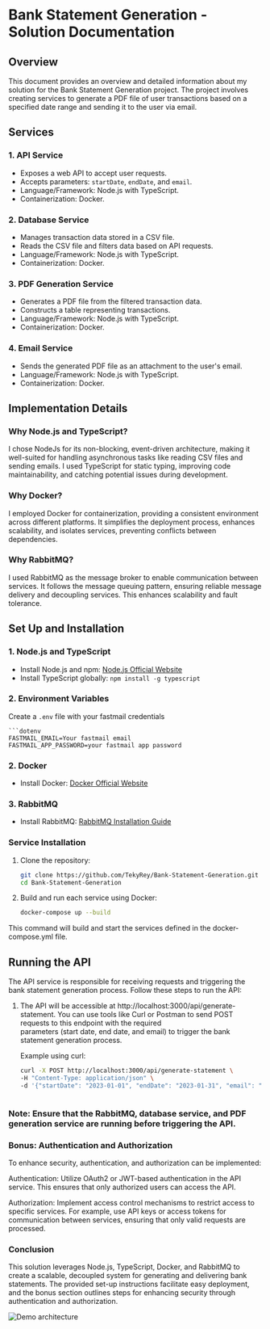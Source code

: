 # Bank Statement Generation - Solution Documentation

## Overview

This document provides an overview and detailed information about my solution for the Bank Statement Generation project. The project involves creating services to generate a PDF file of user transactions based on a specified date range and sending it to the user via email.

## Services

### 1. API Service

- Exposes a web API to accept user requests.
- Accepts parameters: `startDate`, `endDate`, and `email`.
- Language/Framework: Node.js with TypeScript.
- Containerization: Docker.

### 2. Database Service

- Manages transaction data stored in a CSV file.
- Reads the CSV file and filters data based on API requests.
- Language/Framework: Node.js with TypeScript.
- Containerization: Docker.

### 3. PDF Generation Service

- Generates a PDF file from the filtered transaction data.
- Constructs a table representing transactions.
- Language/Framework: Node.js with TypeScript.
- Containerization: Docker.

### 4. Email Service

- Sends the generated PDF file as an attachment to the user's email.
- Language/Framework: Node.js with TypeScript.
- Containerization: Docker.

## Implementation Details

### Why Node.js and TypeScript?

I chose NodeJs for its non-blocking, event-driven architecture, making it well-suited for handling asynchronous tasks like reading CSV files and sending emails. I used TypeScript for static typing, improving code maintainability, and catching potential issues during development.

### Why Docker?

I employed Docker for containerization, providing a consistent environment across different platforms. It simplifies the deployment process, enhances scalability, and isolates services, preventing conflicts between dependencies.

### Why RabbitMQ?

I used RabbitMQ as the message broker to enable communication between services. It follows the message queuing pattern, ensuring reliable message delivery and decoupling services. This enhances scalability and fault tolerance.

## Set Up and Installation

### 1. Node.js and TypeScript

- Install Node.js and npm: [Node.js Official Website](https://nodejs.org/)
- Install TypeScript globally: `npm install -g typescript`

### 2. Environment Variables

Create a `.env` file with your fastmail credentials

    ```dotenv
    FASTMAIL_EMAIL=Your fastmail email
    FASTMAIL_APP_PASSWORD=your fastmail app password
   

### 2. Docker

- Install Docker: [Docker Official Website](https://www.docker.com/)

### 3. RabbitMQ

- Install RabbitMQ: [RabbitMQ Installation Guide](https://www.rabbitmq.com/download.html)

### Service Installation

1. Clone the repository:

   ```bash
   git clone https://github.com/TekyRey/Bank-Statement-Generation.git
   cd Bank-Statement-Generation

2. Build and run each service using Docker:

   ```bash
   docker-compose up --build
This command will build and start the services defined in the docker-compose.yml file.

## Running the API

The API service is responsible for receiving requests and triggering the bank statement generation process. Follow these steps to run the API:

1. The API will be accessible at http://localhost:3000/api/generate-statement. You can use tools like Curl or Postman to send POST requests 
   to this endpoint with the required     
   parameters (start date, end date, and email) to trigger the bank statement generation process.
   
   Example using curl:

    ```bash
    curl -X POST http://localhost:3000/api/generate-statement \
    -H "Content-Type: application/json" \
    -d '{"startDate": "2023-01-01", "endDate": "2023-01-31", "email": "example@example.com"}'



### Note: Ensure that the RabbitMQ, database service, and PDF generation service are running before triggering the API. 


### Bonus: Authentication and Authorization

To enhance security, authentication, and authorization can be implemented:

Authentication: Utilize OAuth2 or JWT-based authentication in the API service. This ensures that only authorized users can access the API.

Authorization: Implement access control mechanisms to restrict access to specific services. For example, use API keys or access tokens for communication between services, ensuring that only valid requests are processed.

### Conclusion

This solution leverages Node.js, TypeScript, Docker, and RabbitMQ to create a scalable, decoupled system for generating and delivering bank statements. The provided set-up instructions facilitate easy deployment, and the bonus section outlines steps for enhancing security through authentication and authorization.

![Demo architecture](flowimage.png)
